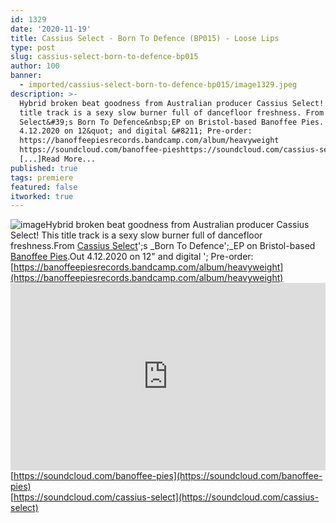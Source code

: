 ```yaml
---
id: 1329
date: '2020-11-19'
title: Cassius Select - Born To Defence (BP015) - Loose Lips
type: post
slug: cassius-select-born-to-defence-bp015
author: 100
banner:
  - imported/cassius-select-born-to-defence-bp015/image1329.jpeg
description: >-
  Hybrid broken beat goodness from Australian producer Cassius Select! This
  title track is a sexy slow burner full of dancefloor freshness. From Cassius
  Select&#39;s Born To Defence&nbsp;EP on Bristol-based Banoffee Pies. Out
  4.12.2020 on 12&quot; and digital &#8211; Pre-order:
  https://banoffeepiesrecords.bandcamp.com/album/heavyweight
  https://soundcloud.com/banoffee-pieshttps://soundcloud.com/cassius-select
  [...]Read More...
published: true
tags: premiere
featured: false
itworked: true
---
```

![image](../imported/cassius-select-born-to-defence-bp015/image1329.jpeg)Hybrid broken beat goodness from Australian producer Cassius Select! This title track is a sexy slow burner full of dancefloor freshness.From [Cassius Select](https://www.discogs.com/artist/3841422-Cassius-Select)';s _Born To Defence';_EP on Bristol-based [Banoffee Pies](https://banoffeepiesrecords.bandcamp.com/album/heavyweight).Out 4.12.2020 on 12" and digital '; Pre-order: [https://banoffeepiesrecords.bandcamp.com/album/heavyweight](https://banoffeepiesrecords.bandcamp.com/album/heavyweight)<iframe width='100%' height='300' scrolling='no' frameborder='no' allow='autoplay' src='https://w.soundcloud.com/player/?url=https%3A//api.soundcloud.com/tracks/932426794&color=%23ff5500&auto_play=false&hide_related=false&show_comments=true&show_user=true&show_reposts=false&show_teaser=true'></iframe>[https://soundcloud.com/banoffee-pies](https://soundcloud.com/banoffee-pies)  
[https://soundcloud.com/cassius-select](https://soundcloud.com/cassius-select)